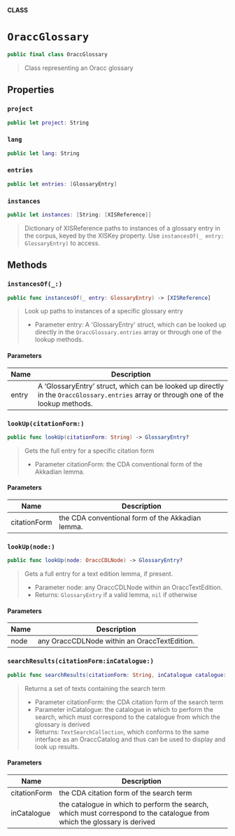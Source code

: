 **CLASS**

# `OraccGlossary`

```swift
public final class OraccGlossary
```

> Class representing an Oracc glossary

## Properties
### `project`

```swift
public let project: String
```

### `lang`

```swift
public let lang: String
```

### `entries`

```swift
public let entries: [GlossaryEntry]
```

### `instances`

```swift
public let instances: [String: [XISReference]]
```

> Dictionary of XISReference paths to instances of a glossary entry in the corpus, keyed by the XISKey property. Use `instancesOf(_ entry: GlossaryEntry)` to access.

## Methods
### `instancesOf(_:)`

```swift
public func instancesOf(_ entry: GlossaryEntry) -> [XISReference]
```

> Look up paths to instances of a specific glossary entry
> - Parameter entry: A 'GlossaryEntry' struct, which can be looked up directly in the `OraccGlossary.entries` array or through one of the lookup methods.

#### Parameters

| Name | Description |
| ---- | ----------- |
| entry | A ‘GlossaryEntry’ struct, which can be looked up directly in the `OraccGlossary.entries` array or through one of the lookup methods. |

### `lookUp(citationForm:)`

```swift
public func lookUp(citationForm: String) -> GlossaryEntry?
```

> Gets the full entry for a specific citation form
> - Parameter citationForm: the CDA conventional form of the Akkadian lemma.

#### Parameters

| Name | Description |
| ---- | ----------- |
| citationForm | the CDA conventional form of the Akkadian lemma. |

### `lookUp(node:)`

```swift
public func lookUp(node: OraccCDLNode) -> GlossaryEntry?
```

> Gets a full entry for a text edition lemma, if present.
> - Parameter node: any OraccCDLNode within an OraccTextEdition.
> - Returns: `GlossaryEntry` if a valid lemma, `nil` if otherwise

#### Parameters

| Name | Description |
| ---- | ----------- |
| node | any OraccCDLNode within an OraccTextEdition. |

### `searchResults(citationForm:inCatalogue:)`

```swift
public func searchResults(citationForm: String, inCatalogue catalogue: OraccCatalog) -> TextSearchCollection?
```

> Returns a set of texts containing the search term
> - Parameter citationForm: the CDA citation form of the search term
> - Parameter inCatalogue: the catalogue in which to perform the search, which must correspond to the catalogue from which the glossary is derived
> - Returns: `TextSearchCollection`, which conforms to the same interface as an OraccCatalog and thus can be used to display and look up results.

#### Parameters

| Name | Description |
| ---- | ----------- |
| citationForm | the CDA citation form of the search term |
| inCatalogue | the catalogue in which to perform the search, which must correspond to the catalogue from which the glossary is derived |